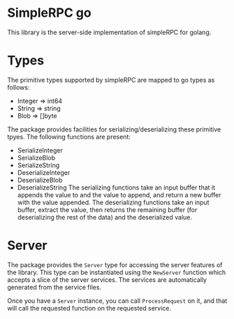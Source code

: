 # SimpleRPC go
This library is the server-side implementation of simpleRPC for golang.

# Types
The primitive types supported by simpleRPC are mapped to go types as follows:
* Integer => int64
* String => string
* Blob => []byte

The package provides facilities for serializing/deserializing these primitive tpyes. The following functions are present:
* SerializeInteger
* SerializeBlob
* SerializeString
* DeserializeInteger
* DeserializeBlob
* DeserializeString
The serializing functions take an input buffer that it appends the value to and the value to append, and return a new buffer with the value appended. The deserializing functions take an input buffer, extract the value, then returns the remaining buffer (for deserializing the rest of the data) and the deserialized value.

# Server
The package provides the ```Server``` type for accessing the server features of the library. This type can be instantiated using the ```NewServer``` function which accepts a slice of the server services. The services are automatically generated from the service files.

Once you have a ```Server``` instance, you can call ```ProcessRequest``` on it, and that will call the requested function on the requested service.
